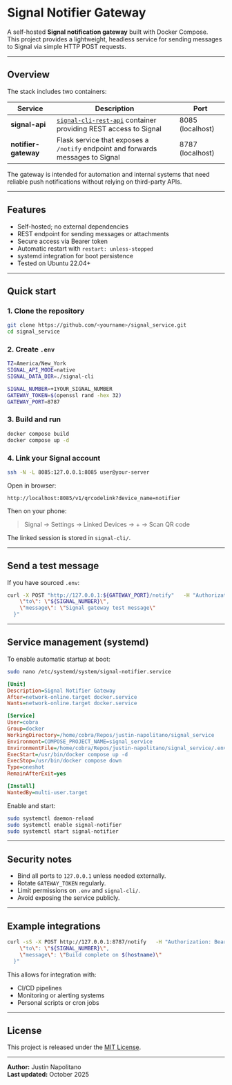 # Signal Notifier Gateway

A self-hosted **Signal notification gateway** built with Docker Compose.  
This project provides a lightweight, headless service for sending messages to Signal via simple HTTP POST requests.

---

## Overview

The stack includes two containers:

| Service | Description | Port |
|----------|--------------|------|
| **signal-api** | [`signal-cli-rest-api`](https://github.com/bbernhard/signal-cli-rest-api) container providing REST access to Signal | 8085 (localhost) |
| **notifier-gateway** | Flask service that exposes a `/notify` endpoint and forwards messages to Signal | 8787 (localhost) |

The gateway is intended for automation and internal systems that need reliable push notifications without relying on third-party APIs.

---

## Features

- Self-hosted; no external dependencies  
- REST endpoint for sending messages or attachments  
- Secure access via Bearer token  
- Automatic restart with `restart: unless-stopped`  
- systemd integration for boot persistence  
- Tested on Ubuntu 22.04+

---

## Quick start

### 1. Clone the repository

```bash
git clone https://github.com/<yourname>/signal_service.git
cd signal_service
```

### 2. Create `.env`

```bash
TZ=America/New_York
SIGNAL_API_MODE=native
SIGNAL_DATA_DIR=./signal-cli

SIGNAL_NUMBER=+1YOUR_SIGNAL_NUMBER
GATEWAY_TOKEN=$(openssl rand -hex 32)
GATEWAY_PORT=8787
```

### 3. Build and run

```bash
docker compose build
docker compose up -d
```

### 4. Link your Signal account

```bash
ssh -N -L 8085:127.0.0.1:8085 user@your-server
```

Open in browser:
```
http://localhost:8085/v1/qrcodelink?device_name=notifier
```
Then on your phone:
> Signal → Settings → Linked Devices → + → Scan QR code

The linked session is stored in `signal-cli/`.

---

## Send a test message

If you have sourced `.env`:

```bash
curl -X POST "http://127.0.0.1:${GATEWAY_PORT}/notify"   -H "Authorization: Bearer ${GATEWAY_TOKEN}"   -H "Content-Type: application/json"   -d "{
    \"to\": \"${SIGNAL_NUMBER}\",
    \"message\": \"Signal gateway test message\"
  }"
```

---

## Service management (systemd)

To enable automatic startup at boot:

```bash
sudo nano /etc/systemd/system/signal-notifier.service
```

```ini
[Unit]
Description=Signal Notifier Gateway
After=network-online.target docker.service
Wants=network-online.target docker.service

[Service]
User=cobra
Group=docker
WorkingDirectory=/home/cobra/Repos/justin-napolitano/signal_service
Environment=COMPOSE_PROJECT_NAME=signal_service
EnvironmentFile=/home/cobra/Repos/justin-napolitano/signal_service/.env
ExecStart=/usr/bin/docker compose up -d
ExecStop=/usr/bin/docker compose down
Type=oneshot
RemainAfterExit=yes

[Install]
WantedBy=multi-user.target
```

Enable and start:

```bash
sudo systemctl daemon-reload
sudo systemctl enable signal-notifier
sudo systemctl start signal-notifier
```

---

## Security notes

- Bind all ports to `127.0.0.1` unless needed externally.  
- Rotate `GATEWAY_TOKEN` regularly.  
- Limit permissions on `.env` and `signal-cli/`.  
- Avoid exposing the service publicly.

---

## Example integrations

```bash
curl -sS -X POST http://127.0.0.1:8787/notify   -H "Authorization: Bearer ${GATEWAY_TOKEN}"   -H "Content-Type: application/json"   -d "{
    \"to\": \"${SIGNAL_NUMBER}\",
    \"message\": \"Build complete on $(hostname)\"
  }"
```

This allows for integration with:

- CI/CD pipelines  
- Monitoring or alerting systems  
- Personal scripts or cron jobs

---

## License

This project is released under the [MIT License](LICENSE).

---

**Author:** Justin Napolitano  
**Last updated:** October 2025
